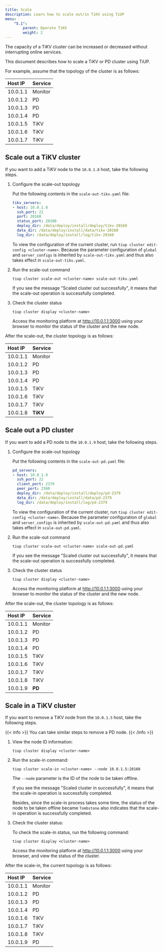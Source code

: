 ```yaml
---
title: Scale
description: Learn how to scale out/in TiKV using TiUP
menu:
    "5.1":
        parent: Operate TiKV
        weight: 2
---
```


The capacity of a TiKV cluster can be increased or decreased without interrupting online services.

This document describes how to scale a TiKV or PD cluster using TiUP.

For example, assume that the topology of the cluster is as follows:

| Host IP  | Service |
|:-------- |:------- |
| 10.0.1.1 | Monitor |
| 10.0.1.2 | PD      |
| 10.0.1.3 | PD      |
| 10.0.1.4 | PD      |
| 10.0.1.5 | TiKV    |
| 10.0.1.6 | TiKV    |
| 10.0.1.7 | TiKV    |

## Scale out a TiKV cluster

If you want to add a TiKV node to the `10.0.1.8` host, take the following steps.

1. Configure the scale-out topology

    Put the following contents in the `scale-out-tikv.yaml` file:

    ```yaml
    tikv_servers:
    - host: 10.0.1.8
      ssh_port: 22
      port: 20160
      status_port: 20180
      deploy_dir: /data/deploy/install/deploy/tikv-20160
      data_dir: /data/deploy/install/data/tikv-20160
      log_dir: /data/deploy/install/log/tikv-20160
    ```

    To view the configuration of the current cluster, run `tiup cluster edit-config <cluster-name>`. Because the parameter configuration of `global` and `server_configs` is inherited by `scale-out-tikv.yaml` and thus also takes effect in `scale-out-tikv.yaml`.

2. Run the scale-out command

    ```shell
    tiup cluster scale-out <cluster-name> scale-out-tikv.yaml
    ```

    If you see the message "Scaled cluster <cluster-name> out successfully", it means that the scale-out operation is successfully completed.

3. Check the cluster status

    ```shell
    tiup cluster display <cluster-name>
    ```

    Access the monitoring platform at <http://10.0.1.1:3000> using your browser to monitor the status of the cluster and the new node.

After the scale-out, the cluster topology is as follows:

| Host IP  | Service |
|:-------- |:------- |
| 10.0.1.1 | Monitor |
| 10.0.1.2 | PD      |
| 10.0.1.3 | PD      |
| 10.0.1.4 | PD      |
| 10.0.1.5 | TiKV    |
| 10.0.1.6 | TiKV    |
| 10.0.1.7 | TiKV    |
| 10.0.1.8 | **TiKV**|

## Scale out a PD cluster

If you want to add a PD node to the `10.0.1.9` host, take the following steps.

1. Configure the scale-out topology

    Put the following contents in the `scale-out-pd.yaml` file:

    ```yaml
    pd_servers:
    - host: 10.0.1.9
      ssh_port: 22
      client_port: 2379
      peer_port: 2380
      deploy_dir: /data/deploy/install/deploy/pd-2379
      data_dir: /data/deploy/install/data/pd-2379
      log_dir: /data/deploy/install/log/pd-2379
    ```

    To view the configuration of the current cluster, run `tiup cluster edit-config <cluster-name>`. Because the parameter configuration of `global` and `server_configs` is inherited by `scale-out-pd.yaml` and thus also takes effect in `scale-out-pd.yaml`.

2. Run the scale-out command

    ```shell
    tiup cluster scale-out <cluster-name> scale-out-pd.yaml
    ```

    If you see the message "Scaled cluster <cluster-name> out successfully", it means that the scale-out operation is successfully completed.

3. Check the cluster status

    ```shell
    tiup cluster display <cluster-name>
    ```

    Access the monitoring platform at <http://10.0.1.1:3000> using your browser to monitor the status of the cluster and the new node.

After the scale-out, the cluster topology is as follows:

| Host IP  | Service |
|:-------- |:------- |
| 10.0.1.1 | Monitor |
| 10.0.1.2 | PD      |
| 10.0.1.3 | PD      |
| 10.0.1.4 | PD      |
| 10.0.1.5 | TiKV    |
| 10.0.1.6 | TiKV    |
| 10.0.1.7 | TiKV    |
| 10.0.1.8 | TiKV    |
| 10.0.1.9 | **PD**  |

## Scale in a TiKV cluster

If you want to remove a TiKV node from the `10.0.1.5` host, take the following steps.

{{< info >}}
You can take similar steps to remove a PD node.
{{< /info >}}

1. View the node ID information:

    ```shell
    tiup cluster display <cluster-name>
    ```

2. Run the scale-in command:

    ```shell
    tiup cluster scale-in <cluster-name> --node 10.0.1.5:20160
    ```

    The `--node` parameter is the ID of the node to be taken offline.

    If you see the message "Scaled cluster in successfully", it means that the scale-in operation is successfully completed.
    
    Besides, since the scale-in process takes some time, the status of the node to be taken offline became `Tombstone` also indicates that the scale-in operation is successfully completed.
   
3. Check the cluster status:

    To check the scale-in status, run the following command:

    ```shell
    tiup cluster display <cluster-name>
    ```

    Access the monitoring platform at <http://10.0.1.1:3000> using your browser, and view the status of the cluster.

After the scale-in, the current topology is as follows:

| Host IP  | Service |
|:-------- |:------- |
| 10.0.1.1 | Monitor |
| 10.0.1.2 | PD      |
| 10.0.1.3 | PD      |
| 10.0.1.4 | PD      |
| 10.0.1.6 | TiKV    |
| 10.0.1.7 | TiKV    |
| 10.0.1.8 | TiKV    |
| 10.0.1.9 | PD      |